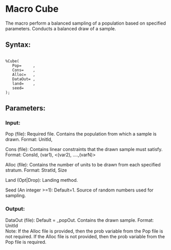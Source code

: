 

# Macro Cube
The macro perform a balanced sampling of a population based on specified parameters. 
Conducts a balanced draw of a sample.

## Syntax:

```sas

%Cube(
   Pop=		,
   Cons=	,
   Alloc=	,
   DataOut=	,
   land=	,
   seed=
);
```

## Parameters:

### Input:

Pop (file): Required file. Contains the population from which a sample is drawn. Format: UnitId, <prob>  

Cons (file): Contains linear constraints that the drawn sample must satisfy. Format: ConsId, (var1), <(var2), ….,(varN)>  

Alloc (file): Contains the number of units to be drawn from each specified stratum. Format: StratId, Size  

Land (Opt|Drop): Landing method.  

Seed (An integer >=1): Default=1. Source of random numbers used for sampling.  

### Output:

DataOut (file): Default = _popOut. Contains the drawn sample. Format: UnitId  
Note:
If the Alloc file is provided, then the prob variable from the Pop file is not required. If the Alloc file is not provided, then the prob variable from the Pop file is required.
